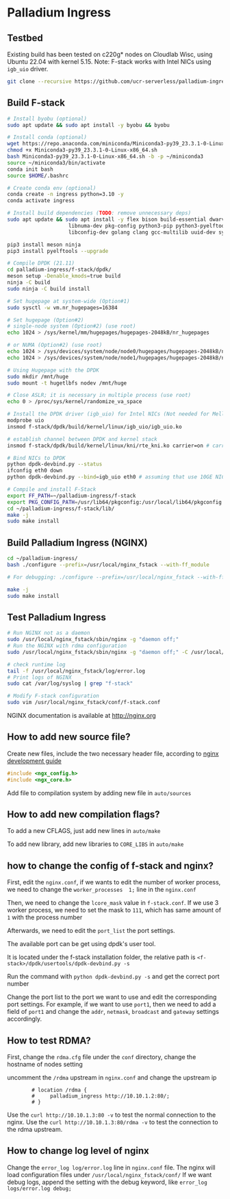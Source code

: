 # Palladium Ingress

## Testbed
Existing build has been tested on c220g* nodes on Cloudlab Wisc, using 
Ubuntu 22.04 with kernel 5.15.
Note: F-stack works with Intel NICs using `igb_uio` driver.

```bash
git clone --recursive https://github.com/ucr-serverless/palladium-ingress.git
```

## Build F-stack
```bash
# Install byobu (optional)
sudo apt update && sudo apt install -y byobu && byobu

# Install conda (optional)
wget https://repo.anaconda.com/miniconda/Miniconda3-py39_23.3.1-0-Linux-x86_64.sh
chmod +x Miniconda3-py39_23.3.1-0-Linux-x86_64.sh
bash Miniconda3-py39_23.3.1-0-Linux-x86_64.sh -b -p ~/miniconda3
source ~/miniconda3/bin/activate
conda init bash
source $HOME/.bashrc

# Create conda env (optional)
conda create -n ingress python=3.10 -y
conda activate ingress

# Install build dependencies (TODO: remove unnecessary deps)
sudo apt update && sudo apt install -y flex bison build-essential dwarves libssl-dev libelf-dev \
                    libnuma-dev pkg-config python3-pip python3-pyelftools \
                    libconfig-dev golang clang gcc-multilib uuid-dev sysstat gawk libpcre3 libpcre3-dev libglib2.0-dev

pip3 install meson ninja
pip3 install pyelftools --upgrade

# Compile DPDK (21.11)
cd palladium-ingress/f-stack/dpdk/
meson setup -Denable_kmods=true build
ninja -C build
sudo ninja -C build install

# Set hugepage at system-wide (Option#1)
sudo sysctl -w vm.nr_hugepages=16384

# Set hugepage (Option#2)
# single-node system (Option#2) (use root)
echo 1024 > /sys/kernel/mm/hugepages/hugepages-2048kB/nr_hugepages

# or NUMA (Option#2) (use root)
echo 1024 > /sys/devices/system/node/node0/hugepages/hugepages-2048kB/nr_hugepages
echo 1024 > /sys/devices/system/node/node1/hugepages/hugepages-2048kB/nr_hugepages

# Using Hugepage with the DPDK
sudo mkdir /mnt/huge
sudo mount -t hugetlbfs nodev /mnt/huge

# Close ASLR; it is necessary in multiple process (use root)
echo 0 > /proc/sys/kernel/randomize_va_space

# Install the DPDK driver (igb_uio) for Intel NICs (Not needed for Mellanox NICs)
modprobe uio
insmod f-stack/dpdk/build/kernel/linux/igb_uio/igb_uio.ko

# establish channel between DPDK and kernel stack
insmod f-stack/dpdk/build/kernel/linux/kni/rte_kni.ko carrier=on # carrier=on is necessary, otherwise need to be up `veth0` via `echo 1 > /sys/class/net/veth0/carrier`

# Bind NICs to DPDK
python dpdk-devbind.py --status
ifconfig eth0 down
python dpdk-devbind.py --bind=igb_uio eth0 # assuming that use 10GE NIC and eth0

# Compile and install F-Stack
export FF_PATH=~/palladium-ingress/f-stack
export PKG_CONFIG_PATH=/usr/lib64/pkgconfig:/usr/local/lib64/pkgconfig:/usr/lib/pkgconfig
cd ~/palladium-ingress/f-stack/lib/
make -j
sudo make install
```

## Build Palladium Ingress (NGINX)
```bash
cd ~/palladium-ingress/
bash ./configure --prefix=/usr/local/nginx_fstack --with-ff_module

# For debugging: ./configure --prefix=/usr/local/nginx_fstack --with-ff_module --with-debug

make -j
sudo make install
```

## Test Palladium Ingress
```bash
# Run NGINX not as a daemon
sudo /usr/local/nginx_fstack/sbin/nginx -g "daemon off;"
# Run the NGINX with rdma configuration
sudo /usr/local/nginx_fstack/sbin/nginx -g "daemon off;" -C /usr/local/nginx_fstack/conf/rdma.cfg

# check runtime log
tail -f /usr/local/nginx_fstack/log/error.log
# Print logs of NGINX
sudo cat /var/log/syslog | grep "f-stack"

# Modify F-stack configuration
sudo vim /usr/local/nginx_fstack/conf/f-stack.conf
```

NGINX documentation is available at http://nginx.org

## How to add new source file?

Create new files, include the two necessary header file, according to [nginx development guide](https://nginx.org/en/docs/dev/development_guide.html)

```c
#include <ngx_config.h>
#include <ngx_core.h>
```

Add file to compilation system by adding new file in `auto/sources`

## How to add new compilation flags?

To add a new CFLAGS, just add new lines in `auto/make`

To add new library, add new libraries to `CORE_LIBS` in `auto/make`

## how to change the config of f-stack and nginx?

First, edit the `nginx.conf`, if we wants to edit the number of worker process, we need to change the
`worker_processes  1;` line in the `nginx.conf`

Then, we need to change the `lcore_mask` value in `f-stack.conf`. If we use 3 worker process, we need to set the mask to `111`, which has same amount of `1` with the process number

Afterwards, we need to edit the `port_list` the port settings.

The available port can be get using dpdk's user tool.

It is located under the f-stack installation folder, the relative path is `<f-stack>/dpdk/usertools/dpdk-devbind.py -s`

Run the command with `python dpdk-devbind.py -s` and get the correct port number

Change the port list to the port we want to use and edit the corresponding port settings.
For example, if we want to use `port1`, then we need to add a field of `port1` and change the `addr`, `netmask`, `broadcast` and `gateway` settings accordingly.


## How to test RDMA?

First, change the `rdma.cfg` file under the `conf` directory, change the hostname of nodes setting

uncomment the `/rdma` upstream in `nginx.conf` and change the upstream ip

```
        # location /rdma {
        #     palladium_ingress http://10.10.1.2:80/;
        # }
```

Use the `curl http://10.10.1.3:80 -v` to test the normal connection to the nginx.
Use the `curl http://10.10.1.3:80/rdma -v` to test the connection to the rdma upstream.

## How to change log level of nginx

Change the `error_log log/error.log` line in `nginx.conf` file.
The nginx will load configuration files under `/usr/local/nginx_fstack/conf/`
If we want debug logs, append the setting with the debug keyword, like `error_log  logs/error.log debug;`
